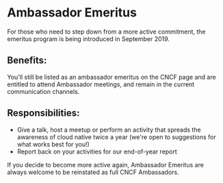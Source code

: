 # Ambassador Emeritus
For those who need to step down from a more active commitment, the emeritus program is being introduced in September 2019.

## Benefits:
You'll still be listed as an ambassador emeritus on the CNCF page and are entitled to attend Ambassador meetings, and remain in the current communication channels.

## Responsibilities:

* Give a talk, host a meetup or perform an activity that spreads the awareness of cloud native twice a year (we're open to suggestions for what works best for you!)
* Report back on your activities for our end-of-year report

If you decide to become more active again, Ambassador Emeritus are always welcome to be reinstated as full CNCF Ambassadors.
